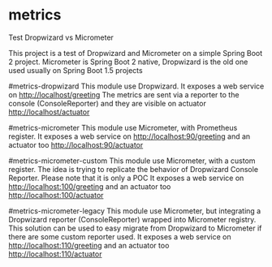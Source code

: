 # metrics
Test Dropwizard vs Micrometer

This project is a test of Dropwizard and Micrometer on a simple Spring Boot 2 project.
Micrometer is Spring Boot 2 native, Dropwizard is the old one used usually on Spring Boot 1.5 projects

#metrics-dropwizard
This module use Dropwizard.
It exposes a web service on [http://localhost/greeting](http://localhost/greeting)
The metrics are sent via a reporter to the console (ConsoleReporter) and they are visible
on actuator [http://localhost/actuator](http://localhost/actuator)

#metrics-micrometer
This module use Micrometer, with Prometheus register.
It exposes a web service on [http://localhost:90/greeting](http://localhost:90/greeting) and
an actuator too [http://localhost:90/actuator](http://localhost:90/actuator)

#metrics-micrometer-custom
This module use Micrometer, with a custom register. The idea is trying to replicate the behavior
of Dropwizard Console Reporter. Please note that it is only a POC
It exposes a web service on [http://localhost:100/greeting](http://localhost:100/greeting) and
an actuator too [http://localhost:100/actuator](http://localhost:100/actuator)

#metrics-micrometer-legacy
This module use Micrometer, but integrating a Dropwizard reporter (ConsoleReporter) wrapped into
Micrometer registry. This solution can be used to easy migrate from Dropwizard to Micrometer if there are
some custom reporter used.
It exposes a web service on [http://localhost:110/greeting](http://localhost:110/greeting) and
an actuator too [http://localhost:110/actuator](http://localhost:110/actuator)
